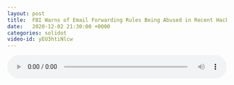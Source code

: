 ```yaml
---
layout: post
title:  FBI Warns of Email Forwarding Rules Being Abused in Recent Hacks
date:   2020-12-02 21:30:00 +0000
categories: solidot
video-id: yEU3htiNlcw
---
```


<audio src="/assets/adf278382c66eb920c6c0683abb3d690.mp3" style="width: 100%;" controls></audio>


